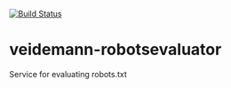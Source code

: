 [![Build Status](https://travis-ci.org/nlnwa/veidemann-robotsevaluator.svg?branch=master)](https://travis-ci.org/nlnwa/veidemann-robotsevaluator)

# veidemann-robotsevaluator
Service for evaluating robots.txt
